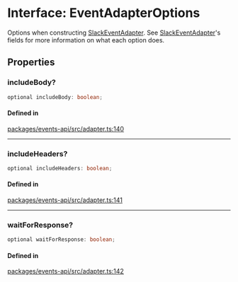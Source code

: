 # Interface: EventAdapterOptions

Options when constructing [SlackEventAdapter](../classes/SlackEventAdapter.md). See [SlackEventAdapter](../classes/SlackEventAdapter.md)'s fields for more information on
what each option does.

## Properties

### includeBody?

```ts
optional includeBody: boolean;
```

#### Defined in

[packages/events-api/src/adapter.ts:140](https://github.com/slackapi/node-slack-sdk/blob/c15385ef93ccdde9702f52f7d1f445999203d794/packages/events-api/src/adapter.ts#L140)

***

### includeHeaders?

```ts
optional includeHeaders: boolean;
```

#### Defined in

[packages/events-api/src/adapter.ts:141](https://github.com/slackapi/node-slack-sdk/blob/c15385ef93ccdde9702f52f7d1f445999203d794/packages/events-api/src/adapter.ts#L141)

***

### waitForResponse?

```ts
optional waitForResponse: boolean;
```

#### Defined in

[packages/events-api/src/adapter.ts:142](https://github.com/slackapi/node-slack-sdk/blob/c15385ef93ccdde9702f52f7d1f445999203d794/packages/events-api/src/adapter.ts#L142)

